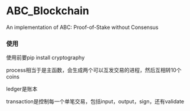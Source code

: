 # ABC_Blockchain
An implementation of  ABC: Proof-of-Stake without Consensus



### 使用

使用前要pip install cryptography

process相当于是主函数，会生成两个可以互发交易的进程，然后互相转10个coins

ledger是账本

transaction是控制每一个单笔交易，包括input，output，sign，还有validate